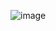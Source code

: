 ![image](https://github.com/TheSDRS/ServerManager_v2/assets/87233933/a84c539f-00ca-4a5f-8615-4d459fbac102)
